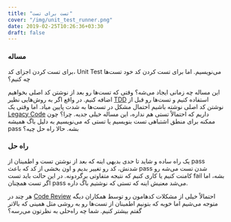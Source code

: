 ```yaml
---
title: "تست برای تست"
cover: "/img/unit_test_runner.png"
date: 2019-02-25T10:26:36+03:30
draft: false
---
```


### مساله

برای تست کردن اجزای کد، Unit Test می‌نویسیم. اما برای تست کردن کد خود تست‌ها چه کنیم؟

این مساله چه زمانی ایجاد می‌شه؟ وقتی که تست‌ها رو بعد از نوشتن کد اصلی بخواهیم اضافه کنیم. در واقع اگر به روش‌هایی نظیر [TDD](https://elmah.ir/post/78-30-%D8%B1%D9%88%D8%B2-%D8%A8%D8%A7-tdd--%D8%B1%D9%88%D8%B2-%D8%A7%D9%88%D9%84---tdd-%DA%86%DB%8C%D8%B3%D8%AA-%D9%88-%DA%86%D8%B1%D8%A7-%D8%A8%D8%A7%DB%8C%D8%AF-%D8%A7%D8%B2-%D8%A2%D9%86-%D8%A7%D8%B3%D8%AA%D9%81%D8%A7%D8%AF%D9%87-%DA%A9%D9%86%D9%85/) استفاده کنیم و تست‌ها رو قبل از نوشتن کد اصلی نوشته باشیم احتمال مشکل در تست‌ها به شدت پایین میاد. اما وقتی یک [Legacy Code](https://www.aparat.com/v/k9ix7) داریم که احتمالاً تستی هم نداره، این مساله خیلی جدیه. چرا؟ چون ممکنه برای منطق اشتباهی تست بنویسیم یا تستی که می‌نویسیم به دلیل باگ همیشه pass بشه. حالا راه حل چیه؟

### راه حل

یک راه ساده و شاید تا حدی بدیهی اینه که بعد از نوشتن تست و اطمینان از pass شدنش، کد رو تغییر بدیم و اون بخشی از کد که باعث pass شدن تست می‌شه رو کامنت کنیم یا کاری کنیم که نتیجه متفاوتی برگردونه. در این حالت باید تست fail بشه، اما اگر تست همچنان pass ‌می‌شد معنیش اینه که تستی که نوشتیم باگ داره.

هر چند در [Code Review](https://www.aparat.com/v/ziNsv) احتمالاً خیلی از مشکلات کدهامون رو توسط همکاران دیگه متوجه می‌شیم اما خوبه که بتونیم اطمینان از تست‌ها رو به روشی مثل همینی که بالاتر گفتم بیشتر کنیم. شما چه راه‌حلی به نظرتون می‌رسه؟
